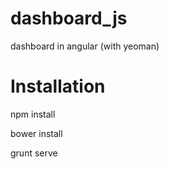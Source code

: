 dashboard_js
============

dashboard in angular (with yeoman)

Installation
============

npm install

bower install

grunt serve
